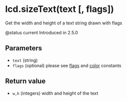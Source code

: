 # lcd.sizeText(text \[, flags])

Get the width and height of a text string drawn with flags

@status current Introduced in 2.5.0

## Parameters

* `text` (string)
* `flags` (optional) please see [flags](../constants/flags-and-pattern-constants.md) and [color](../constants/color-constants.md) constants

## Return value

* `w,h` (integers) width and height of the text
